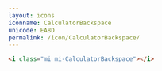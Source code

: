 ```yaml
---
layout: icons
iconname: CalculatorBackspace
unicode: EA8D
permalink: /icon/CalculatorBackspace/
---
```


``` html
<i class="mi mi-CalculatorBackspace"></i>
```
